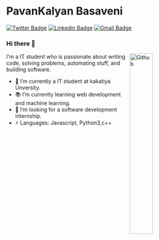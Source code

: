 # PavanKalyan Basaveni 
[![Twitter Badge](https://img.shields.io/badge/-@mr_hunter3-1ca0f1?style=flat-square&labelColor=1ca0f1&logo=twitter&logoColor=white&link=https://twitter.com/mr_hunter3)](https://twitter.com/mr_hunter3) [![Linkedin Badge](https://img.shields.io/badge/-pavankalyanbasaveni-blue?style=flat-square&logo=Linkedin&logoColor=white&link=https://www.linkedin.com/in/kunalraghav/)](https://www.linkedin.com/in/pavankalyanbasaveni/) 
[![Gmail Badge](https://img.shields.io/badge/-pavankalyanbasaveni@gmail.com-c14438?style=flat-square&logo=Gmail&logoColor=white&link=mailto:pavankalyanbasaveni@gmail.com)](mailto:@gmail.com)

### Hi there 👋

<img width="35%" align="right" alt="Github" src="https://user-images.githubusercontent.com/48678280/88862734-4903af80-d201-11ea-968b-9c939d88a37c.gif" />

I'm a IT student who is passionate about writing code, solving problems, automating stuff, and building software.

- 🔭 I’m currently a IT student at kakatiya Unversity.
- 📚 I’m currently learning web development and machine learning.
- 👯 I’m looking for a software development internship. 
- ⚡ Languages: Javascript, Python3,c++

